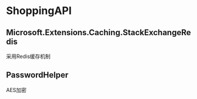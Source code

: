 # ShoppingAPI
## Microsoft.Extensions.Caching.StackExchangeRedis
采用Redis缓存机制
## PasswordHelper
AES加密
